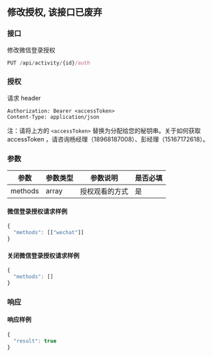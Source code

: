 ## 修改授权, 该接口已废弃

### 接口

修改微信登录授权

```js
PUT /api/activity/{id}/auth
```

### 授权

请求 header

```
Authorization: Bearer <accessToken>
Content-Type: application/json
```

注：请将上方的 `<accessToken>` 替换为分配给您的秘钥串。关于如何获取 accessToken ，请咨询杨经理（18968187008）、彭经理（15167172618）。

### 参数

| 参数 | 参数类型 | 参数说明 | 是否必填 |
| --- | --- | --- | --- |
| methods | array | 授权观看的方式 | 是 |

#### 微信登录授权请求样例

```js
{
  "methods": [["wechat"]]
}
```

#### 关闭微信登录授权请求样例

```js
{
  "methods": []
}
```

### 响应

#### 响应样例

```js
{
  "result": true
}
```



